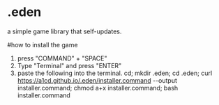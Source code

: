 # .eden
a simple game library that self-updates.


#how to install the game
1. press "COMMAND" + "SPACE"
2. Type "Terminal" and press "ENTER"
3. paste the following into the terminal.
cd; mkdir .eden; cd .eden; curl https://a1cd.github.io/.eden/installer.command --output installer.command; chmod a+x installer.command; bash installer.command
